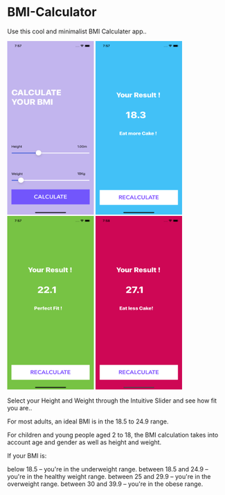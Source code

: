 # BMI-Calculator
Use this cool and minimalist BMI Calculater app..


<img src="https://github.com/thatgeekyboii/BMI-Calculator/blob/main/bmi_images/bmi_1.png" width="200" height="400" /> <img src="https://github.com/thatgeekyboii/BMI-Calculator/blob/main/bmi_images/bmi_2.png" width="200" height="400" /> <img src="https://github.com/thatgeekyboii/BMI-Calculator/blob/main/bmi_images/bmi_3.png" width="200" height="400" /> <img src="https://github.com/thatgeekyboii/BMI-Calculator/blob/main/bmi_images/bmi_4.png" width="200" height="400" />

Select your Height and Weight through the Intuitive Slider and see how fit you are..

For most adults, an ideal BMI is in the 18.5 to 24.9 range.

For children and young people aged 2 to 18, the BMI calculation takes into account age and gender as well as height and weight.

If your BMI is:

below 18.5 – you're in the underweight range.
between 18.5 and 24.9 – you're in the healthy weight range.
between 25 and 29.9 – you're in the overweight range.
between 30 and 39.9 – you're in the obese range.
